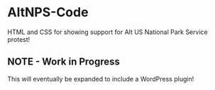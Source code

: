 # AltNPS-Code
HTML and CSS for showing support for Alt US National Park Service protest!

## NOTE - Work in Progress
This will eventually be expanded to include a WordPress plugin!
